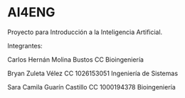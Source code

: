 # AI4ENG
Proyecto para Introducción a la Inteligencia Artificial.

Integrantes:

Carlos Hernán Molina Bustos CC Bioingeniería

Bryan Zuleta Vélez CC 1026153051 Ingeniería de Sistemas

Sara Camila Guarín Castillo CC 1000194378 Bioingeniería
